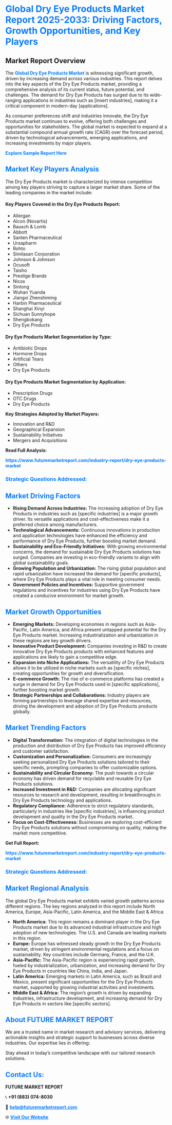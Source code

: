 <h1 style="color: #007BFF;">Global Dry Eye Products Market Report 2025-2033: Driving Factors, Growth Opportunities, and Key Players</h1>

<section id="overview">
<h2>Market Report Overview</h2>
<p>The <a href="https://www.futuremarketreport.com/industry-report/dry-eye-products-market" style="color: #007BFF; text-decoration: none;"><strong>Global Dry Eye Products Market</strong></a> is witnessing significant growth, driven by increasing demand across various industries. This report delves into the key aspects of the Dry Eye Products market, providing a comprehensive analysis of its current status, future potential, and challenges. The demand for Dry Eye Products has surged due to its wide-ranging applications in industries such as [insert industries], making it a critical component in modern-day [applications].</p>
<p>As consumer preferences shift and industries innovate, the Dry Eye Products market continues to evolve, offering both challenges and opportunities for stakeholders. The global market is expected to expand at a substantial compound annual growth rate (CAGR) over the forecast period, driven by technological advancements, emerging applications, and increasing investments by major players.</p>
</section>

<section id="overview">
<p><a href="https://www.futuremarketreport.com/request-sample/reportId=110349" style="color: #007BFF; text-decoration: none;"><strong>Explore Sample Report Here</strong></a></p>
</section>

<section id="key-players">
<h2 style="color: #007BFF;">Market Key Players Analysis</h2>
<p>The Dry Eye Products market is characterized by intense competition among key players striving to capture a larger market share. Some of the leading companies in the market include:</p>
<h4>Key Players Covered in the Dry Eye Products Report:</h4>
<ul><li>Allergan</li><li>Alcon (Novartis)</li><li>Bausch &amp; Lomb</li><li>Abbott</li><li>Santen Pharmaceutical</li><li>Ursapharm</li><li>Rohto</li><li>Similasan Corporation</li><li>Johnson &amp; Johnson</li><li>Ocusoft</li><li>Taisho</li><li>Prestige Brands</li><li>Nicox</li><li>Sintong</li><li>Wuhan Yuanda</li><li>Jiangxi Zhenshiming</li><li>Harbin Pharmaceutical</li><li>Shanghai Xinyi</li><li>Sichuan Sunnyhope</li><li>Shengbokang</li><li>Dry Eye Products</li></ul>
<h4>Dry Eye Products Market Segmentation by Type:</h4>
<ul><li>Antibiotic Drops</li><li>Hormone Drops</li><li>Artificial Tears</li><li>Others</li><li>Dry Eye Products</li></ul>

<h4>Dry Eye Products Market Segmentation by Application:</h4>
<ul><li>Prescription Drugs</li><li>OTC Drugs</li><li>Dry Eye Products</li></ul>
<p><strong>Key Strategies Adopted by Market Players:</strong></p>
<ul>
<li>Innovation and R&D</li>
<li>Geographical Expansion</li>
<li>Sustainability Initiatives</li>
<li>Mergers and Acquisitions</li>
</ul>
</section>

<section>
<p><strong>Read Full Analysis: </strong></p><a href="https://www.futuremarketreport.com/industry-report/dry-eye-products-market" style="color: #007BFF; text-decoration: none;"><strong>https://www.futuremarketreport.com/industry-report/dry-eye-products-market</strong></a>
<h3 style="color: #007BFF;">Strategic Questions Addressed:</h3>
</section>

<section id="driving-factors">
<h2 style="color: #007BFF;">Market Driving Factors</h2>
<ul>
<li><strong>Rising Demand Across Industries:</strong> The increasing adoption of Dry Eye Products in industries such as [specific industries] is a major growth driver. Its versatile applications and cost-effectiveness make it a preferred choice among manufacturers.</li>
<li><strong>Technological Advancements:</strong> Continuous innovations in production and application technologies have enhanced the efficiency and performance of Dry Eye Products, further boosting market demand.</li>
<li><strong>Sustainability and Eco-Friendly Initiatives:</strong> With growing environmental concerns, the demand for sustainable Dry Eye Products solutions has surged. Companies are investing in eco-friendly variants to align with global sustainability goals.</li>
<li><strong>Growing Population and Urbanization:</strong> The rising global population and rapid urbanization have increased the demand for [specific products], where Dry Eye Products plays a vital role in meeting consumer needs.</li>
<li><strong>Government Policies and Incentives:</strong> Supportive government regulations and incentives for industries using Dry Eye Products have created a conducive environment for market growth.</li>
</ul>
</section>

<section id="growth-opportunities">
<h2 style="color: #007BFF;">Market Growth Opportunities</h2>
<ul>
<li><strong>Emerging Markets:</strong> Developing economies in regions such as Asia-Pacific, Latin America, and Africa present untapped potential for the Dry Eye Products market. Increasing industrialization and urbanization in these regions are key growth drivers.</li>
<li><strong>Innovative Product Development:</strong> Companies investing in R&D to create innovative Dry Eye Products products with enhanced features and applications are likely to gain a competitive edge.</li>
<li><strong>Expansion into Niche Applications:</strong> The versatility of Dry Eye Products allows it to be utilized in niche markets such as [specific niches], creating opportunities for growth and diversification.</li>
<li><strong>E-commerce Growth:</strong> The rise of e-commerce platforms has created a surge in demand for Dry Eye Products used in [specific applications], further boosting market growth.</li>
<li><strong>Strategic Partnerships and Collaborations:</strong> Industry players are forming partnerships to leverage shared expertise and resources, driving the development and adoption of Dry Eye Products products globally.</li>
</ul>
</section>

<section id="trending-factors">
<h2 style="color: #007BFF;">Market Trending Factors</h2>
<ul>
<li><strong>Digital Transformation:</strong> The integration of digital technologies in the production and distribution of Dry Eye Products has improved efficiency and customer satisfaction.</li>
<li><strong>Customization and Personalization:</strong> Consumers are increasingly seeking personalized Dry Eye Products solutions tailored to their specific needs, prompting companies to offer customizable options.</li>
<li><strong>Sustainability and Circular Economy:</strong> The push towards a circular economy has driven demand for recyclable and reusable Dry Eye Products solutions.</li>
<li><strong>Increased Investment in R&D:</strong> Companies are allocating significant resources to research and development, resulting in breakthroughs in Dry Eye Products technology and applications.</li>
<li><strong>Regulatory Compliance:</strong> Adherence to strict regulatory standards, particularly in industries like [specific industries], is influencing product development and quality in the Dry Eye Products market.</li>
<li><strong>Focus on Cost-Effectiveness:</strong> Businesses are exploring cost-efficient Dry Eye Products solutions without compromising on quality, making the market more competitive.</li>
</ul>
</section>

<section>
<p><strong>Get Full Report: </strong></p><a href="https://www.futuremarketreport.com/industry-report/dry-eye-products-market" style="color: #007BFF; text-decoration: none;"><strong>https://www.futuremarketreport.com/industry-report/dry-eye-products-market</strong></a>
<h3 style="color: #007BFF;">Strategic Questions Addressed:</h3>
</section>


<section id="regional-analysis">
<h2 style="color: #007BFF;">Market Regional Analysis</h2>
<p>The global Dry Eye Products market exhibits varied growth patterns across different regions. The key regions analyzed in this report include North America, Europe, Asia-Pacific, Latin America, and the Middle East & Africa:</p>
<ul>
<li><strong>North America:</strong> This region remains a dominant player in the Dry Eye Products market due to its advanced industrial infrastructure and high adoption of new technologies. The U.S. and Canada are leading markets in this region.</li>
<li><strong>Europe:</strong> Europe has witnessed steady growth in the Dry Eye Products market, driven by stringent environmental regulations and a focus on sustainability. Key countries include Germany, France, and the U.K.</li>
<li><strong>Asia-Pacific:</strong> The Asia-Pacific region is experiencing rapid growth, fueled by industrialization, urbanization, and increasing demand for Dry Eye Products in countries like China, India, and Japan.</li>
<li><strong>Latin America:</strong> Emerging markets in Latin America, such as Brazil and Mexico, present significant opportunities for the Dry Eye Products market, supported by growing industrial activities and investments.</li>
<li><strong>Middle East & Africa:</strong> The region’s growth is driven by expanding industries, infrastructure development, and increasing demand for Dry Eye Products in sectors like [specific sectors].</li>
</ul>
</section>

<footer>
<h2 style="color: #007BFF;">About FUTURE MARKET REPORT</h2>
<p>We are a trusted name in market research and advisory services, delivering actionable insights and strategic support to businesses across diverse industries. Our expertise lies in offering:</p>

<p>Stay ahead in today’s competitive landscape with our tailored research solutions.</p>

<h2 style="color: #007BFF;">Contact Us:</h2>
<p><strong>FUTURE MARKET REPORT</strong></p>
<p>📞 <strong>+91 (883) 074-8030</strong></p>
<p>📧 <strong><a href="mailto:help@futuremarketreport.com" style="color: #007BFF;">help@futuremarketreport.com</a></strong></p>
<p>🌐 <strong><a href="https://www.futuremarketreport.com/" style="color: #007BFF;">Visit Our Website</a></strong></p>
</footer>